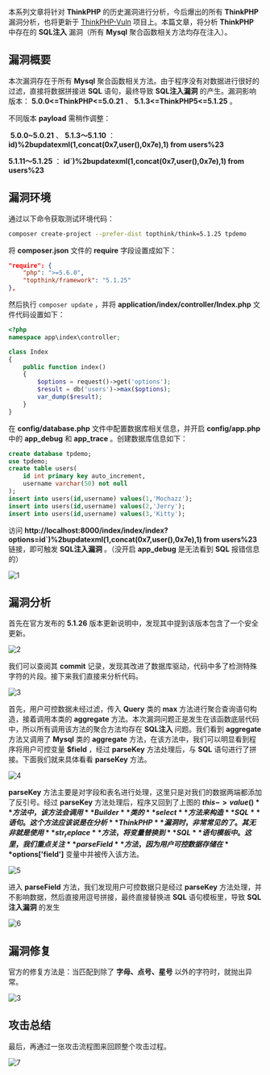 本系列文章将针对 **ThinkPHP** 的历史漏洞进行分析，今后爆出的所有 **ThinkPHP** 漏洞分析，也将更新于 [ThinkPHP-Vuln](https://github.com/Mochazz/ThinkPHP-Vuln) 项目上。本篇文章，将分析 **ThinkPHP** 中存在的 **SQL注入** 漏洞（所有 **Mysql** 聚合函数相关方法均存在注入）。

## 漏洞概要

本次漏洞存在于所有 **Mysql** 聚合函数相关方法。由于程序没有对数据进行很好的过滤，直接将数据拼接进 **SQL** 语句，最终导致 **SQL注入漏洞** 的产生。漏洞影响版本： **5.0.0<=ThinkPHP<=5.0.21** 、 **5.1.3<=ThinkPHP5<=5.1.25** 。

不同版本 **payload** 需稍作调整：

 **5.0.0~5.0.21** 、 **5.1.3～5.1.10** ： **id)%2bupdatexml(1,concat(0x7,user(),0x7e),1) from users%23** 

 **5.1.11～5.1.25** ： **id`)%2bupdatexml(1,concat(0x7,user(),0x7e),1) from users%23** 

## 漏洞环境

通过以下命令获取测试环境代码：

```bash
composer create-project --prefer-dist topthink/think=5.1.25 tpdemo
```

将 **composer.json** 文件的 **require** 字段设置成如下：

```json
"require": {
    "php": ">=5.6.0",
    "topthink/framework": "5.1.25"
},
```

然后执行 `composer update` ，并将 **application/index/controller/Index.php** 文件代码设置如下：

```php
<?php
namespace app\index\controller;

class Index
{
    public function index()
    {
        $options = request()->get('options');
        $result = db('users')->max($options);
        var_dump($result);
    }
}
```

在 **config/database.php** 文件中配置数据库相关信息，并开启 **config/app.php** 中的 **app_debug** 和 **app_trace** 。创建数据库信息如下：

```sql
create database tpdemo;
use tpdemo;
create table users(
	id int primary key auto_increment,
	username varchar(50) not null
);
insert into users(id,username) values(1,'Mochazz');
insert into users(id,username) values(2,'Jerry');
insert into users(id,username) values(3,'Kitty');
```

访问 **http://localhost:8000/index/index/index?options=id`)%2bupdatexml(1,concat(0x7,user(),0x7e),1) from users%23** 链接，即可触发 **SQL注入漏洞** 。（没开启 **app_debug** 是无法看到 **SQL** 报错信息的）

![1](ThinkPHP5漏洞分析之SQL注入6/1.png)

## 漏洞分析

首先在官方发布的 **5.1.26** 版本更新说明中，发现其中提到该版本包含了一个安全更新。

![2](ThinkPHP5漏洞分析之SQL注入6/2.png)

我们可以查阅其 **commit** 记录，发现其改进了数据库驱动，代码中多了检测特殊字符的片段。接下来我们直接来分析代码。

![3](ThinkPHP5漏洞分析之SQL注入6/3.png)

首先，用户可控数据未经过滤，传入 **Query** 类的 **max** 方法进行聚合查询语句构造，接着调用本类的 **aggregate** 方法。本次漏洞问题正是发生在该函数底层代码中，所以所有调用该方法的聚合方法均存在 **SQL注入** 问题。我们看到 **aggregate** 方法又调用了 **Mysql** 类的 **aggregate** 方法，在该方法中，我们可以明显看到程序将用户可控变量 **$field** ，经过 **parseKey** 方法处理后，与 **SQL** 语句进行了拼接。下面我们就来具体看看 **parseKey** 方法。

![4](ThinkPHP5漏洞分析之SQL注入6/4.png)

 **parseKey** 方法主要是对字段和表名进行处理，这里只是对我们的数据两端都添加了反引号。经过 **parseKey** 方法处理后，程序又回到了上图的 **$this->value()** 方法中，该方法会调用 **Builder** 类的 **select** 方法来构造 **SQL** 语句。这个方法应该说是在分析 **ThinkPHP** 漏洞时，非常常见的了。其无非就是使用 **str_replace** 方法，将变量替换到 **SQL** 语句模板中。这里，我们重点关注 **parseField** 方法，因为用户可控数据存储在 **$options['field']** 变量中并被传入该方法。

![5](ThinkPHP5漏洞分析之SQL注入6/5.png)

进入 **parseField** 方法，我们发现用户可控数据只是经过 **parseKey** 方法处理，并不影响数据，然后直接用逗号拼接，最终直接替换进 **SQL** 语句模板里，导致 **SQL注入漏洞** 的发生

![6](ThinkPHP5漏洞分析之SQL注入6/6.png)

## 漏洞修复

官方的修复方法是：当匹配到除了 **字母、点号、星号** 以外的字符时，就抛出异常。

![3](ThinkPHP5漏洞分析之SQL注入6/3.png)

## 攻击总结

最后，再通过一张攻击流程图来回顾整个攻击过程。

![7](ThinkPHP5漏洞分析之SQL注入6/7.png)